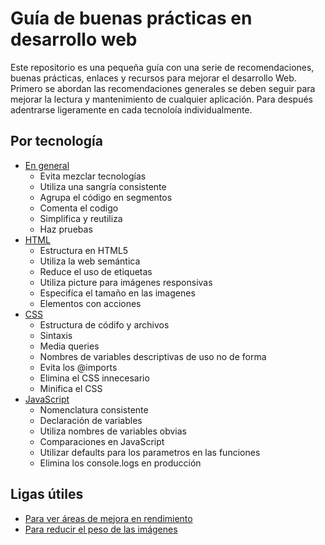 # Guía de buenas prácticas en desarrollo web

Este repositorio es una pequeña guía con una serie de recomendaciones, buenas prácticas, enlaces y recursos para mejorar el desarrollo Web. Primero se abordan las recomendaciones generales se deben seguir para mejorar la lectura y mantenimiento de cualquier aplicación. Para después adentrarse ligeramente en cada tecnoloía individualmente.


## Por tecnología
* [En general](generales.md)
    * Evita mezclar tecnologías
    * Utiliza una sangría consistente
    * Agrupa el código en segmentos
    * Comenta el codigo
    * Simplifica y reutiliza
    * Haz pruebas
* [HTML](./html.md)
    * Estructura en HTML5
    * Utiliza la web semántica
    * Reduce el uso de etiquetas
    * Utiliza picture para imágenes responsivas
    * Especifíca el tamaño en las imagenes
    * Elementos con acciones
* [CSS](./css.md)
    * Estructura de códifo y archivos
    * Sintaxis
    * Media queries
    * Nombres de variables descriptivas de uso no de forma
    * Evita los @imports
    * Elimina el CSS innecesario
    * Minifica el CSS
* [JavaScript](./javascript.md)
    * Nomenclatura consistente
    * Declaración de variables
    * Utiliza nombres de variables obvias
    * Comparaciones en JavaScript
    * Utilizar defaults para los parametros en las funciones
    * Elimina los console.logs en producción

## Ligas útiles
* [Para ver áreas de mejora en rendimiento](https://developers.google.com/speed/pagespeed/insights/?hl=es)
* [Para reducir el peso de las imágenes](https://squoosh.app/)

